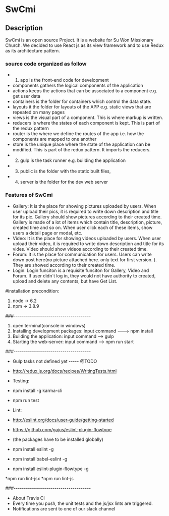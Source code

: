# SwCmi
## Description
SwCmi is an open source Project. It is a website for Su Won Missionary Church. We decided to use React js as its view framework and to use Redux as its architecture pattern.

### source code organized as follow
* 1. app is the front-end code for development
* components gathers the logical components of the application
* actions keeps the actions that can be associated to a component e.g. get user data
* containers is the folder for containers which control the data state.
* layouts it the folder for layouts of the APP e.g. static views that are repeated on many pages
* views is the visual part of a component. This is where markup is written.
* reducers is where the states of each component is kept. This is part of the redux pattern
* router is the where we define the routes of the app i.e. how the components are mapped to one another
* store is the unique place where the state of the application can be modified. This is part of the redux pattern. It imports the reducers.
* 2. gulp is the task runner e.g. building the application
* 3. public is the folder with the static built files,
* 4. server is the folder for the dev web server

### Features of SwCmi
* Gallery: It is the place for showing pictures uploaded by users. When user upload their pics, it is required to write down description and title for its pic. Gallery should show pictures according to their created time. Gallery is made of a lot of items which contain title, description, picture, created time and so on. When user click each of these items, show users a detail page or modal, etc.
* Video: It is the place for showing videos uploaded by users. When user upload their video, it is required to write down description and title for its vides. Video should show videos according to their created time. 
* Forum: It is the place for communication for users. Users can write down post here(no picture attached here. only text for first version. ). They are showed according to their created time.
* Login: Login funciton is a requisite funciton for Gallery, Video and Forum. If user didn`t log in, they would not have authority to created, upload and delete any contents, but have Get List.  



#installation
precondition:
1. node -> 6.2
2. npm -> 3.8.9

###--------------------------------------

1. open terminal(console in windows)
2. Installing development packages: input command  ---> npm install
3. Building the application: input command --> gulp
4. Starting the web-server: input command --> npm run start

###--------------------------------------
* Gulp tasks not defined yet ----- @TODO
* http://redux.js.org/docs/recipes/WritingTests.html
* Testing:
* npm install -g karma-cli
* npm run test

* Lint:
* http://eslint.org/docs/user-guide/getting-started
* https://github.com/gajus/eslint-plugin-flowtype
* (the packages have to be installed globally)
* npm install eslint -g
* npm install babel-eslint -g
* npm install eslint-plugin-flowtype -g

*npm run lint-jsx
*npm run lint-js

###--------------------------------------
* About Travis CI
* Every time you push, the unit tests and the js/jsx lints are triggered.
* Notifications are sent to one of our slack channel